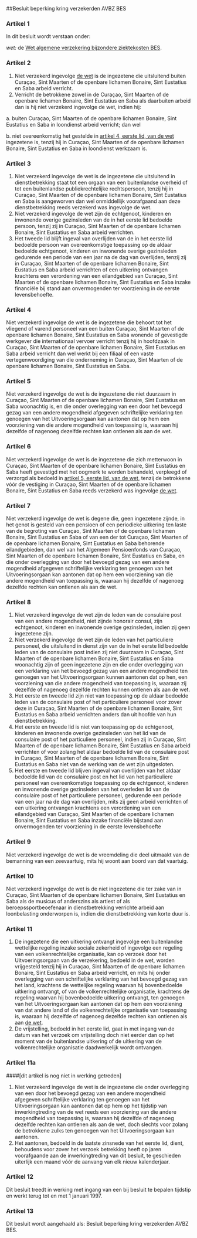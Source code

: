 <meta http-equiv='Content-Type' content='text/html; charset=utf-8' />

##Besluit beperking kring verzekerden AVBZ BES

### Artikel  1  

In dit besluit wordt verstaan onder: 

*wet:* de [Wet algemene verzekering bijzondere ziektekosten BES](../../../../../../../../wet-BES/wet/algemene/verzekering/bijzondere/ziektekosten/bes/BWBR0028294/README.md).    

### Artikel  2  

1.  Niet verzekerd ingevolge [de wet](../../../../../../../../wet-BES/wet/algemene/verzekering/bijzondere/ziektekosten/bes/BWBR0028294/README.md) is de ingezetene die uitsluitend buiten Curaçao, Sint Maarten of de openbare lichamen Bonaire, Sint Eustatius en Saba arbeid verricht.   
2.  Verricht de betrokkene zowel in de Curaçao, Sint Maarten of de openbare lichamen Bonaire, Sint Eustatius en Saba als daarbuiten arbeid dan is hij niet verzekerd ingevolge de wet, indien hij: 

a. buiten Curaçao, Sint Maarten of de openbare lichamen Bonaire, Sint Eustatius en Saba in loondienst arbeid verricht; dan wel  

b. niet overeenkomstig het gestelde in [artikel 4, eerste lid, van de wet](../../../../../../../../wet-BES/wet/algemene/verzekering/bijzondere/ziektekosten/bes/BWBR0028294/README.md) ingezetene is, tenzij hij in Curaçao, Sint Maarten of de openbare lichamen Bonaire, Sint Eustatius en Saba in loondienst werkzaam is.     

### Artikel  3  

1.  Niet verzekerd ingevolge de wet is de ingezetene die uitsluitend in dienstbetrekking staat tot een orgaan van een buitenlandse overheid of tot een buitenlandse publiekrechtelijke rechtspersoon, tenzij hij in Curaçao, Sint Maarten of de openbare lichamen Bonaire, Sint Eustatius en Saba is aangeworven dan wel onmiddellijk voorafgaand aan deze dienstbetrekking reeds verzekerd was ingevolge de wet.   
2.  Niet verzekerd ingevolge de wet zijn de echtgenoot, kinderen en inwonende overige gezinsleden van de in het eerste lid bedoelde persoon, tenzij zij in Curaçao, Sint Maarten of de openbare lichamen Bonaire, Sint Eustatius en Saba arbeid verrichten.   
3.  Het tweede lid blijft ingeval van overlijden van de in het eerste lid bedoelde persoon van overeenkomstige toepassing op de aldaar bedoelde echtgenoot, kinderen en inwonende overige gezinsleden gedurende een periode van een jaar na de dag van overlijden, tenzij zij in Curaçao, Sint Maarten of de openbare lichamen Bonaire, Sint Eustatius en Saba arbeid verrichten of een uitkering ontvangen krachtens een verordening van een eilandgebied van Curaçao, Sint Maarten of de openbare lichamen Bonaire, Sint Eustatius en Saba inzake financiële bij stand aan onvermogenden ter voorziening in de eerste levensbehoefte.   

### Artikel  4  

Niet verzekerd ingevolge de wet is de ingezetene die behoort tot het vliegend of varend personeel van een buiten Curaçao, Sint Maarten of de openbare lichamen Bonaire, Sint Eustatius en Saba wonende of gevestigde werkgever die internationaal vervoer verricht tenzij hij in hoofdzaak in Curaçao, Sint Maarten of de openbare lichamen Bonaire, Sint Eustatius en Saba arbeid verricht dan wel werkt bij een filiaal of een vaste vertegenwoordiging van die onderneming in Curaçao, Sint Maarten of de openbare lichamen Bonaire, Sint Eustatius en Saba.  

### Artikel  5  

Niet verzekerd ingevolge de wet is de ingezetene die niet duurzaam in Curaçao, Sint Maarten of de openbare lichamen Bonaire, Sint Eustatius en Saba woonachtig is, en die onder overlegging van een door het bevoegd gezag van een andere mogendheid afgegeven schriftelijke verklaring ten genoegen van het Uitvoeringsorgaan kan aantonen dat op hem een voorziening van die andere mogendheid van toepassing is, waaraan hij dezelfde of nagenoeg dezelfde rechten kan ontlenen als aan de wet.  

### Artikel  6  

Niet verzekerd ingevolge de wet is de ingezetene die zich metterwoon in Curaçao, Sint Maarten of de openbare lichamen Bonaire, Sint Eustatius en Saba heeft gevestigd met het oogmerk te worden behandeld, verpleegd of verzorgd als bedoeld in [artikel 5, eerste lid, van de wet](../../../../../../../../wet-BES/wet/algemene/verzekering/bijzondere/ziektekosten/bes/BWBR0028294/README.md), tenzij de betrokkene vóór de vestiging in Curaçao, Sint Maarten of de openbare lichamen Bonaire, Sint Eustatius en Saba reeds verzekerd was ingevolge [de wet](../../../../../../../../wet-BES/wet/algemene/verzekering/bijzondere/ziektekosten/bes/BWBR0028294/README.md).  

### Artikel  7  

Niet verzekerd ingevolge de wet is degene die, geen ingezetene zijnde, in het genot is gesteld van een pensioen of een periodieke uitkering ten laste van de begroting van Curaçao, Sint Maarten of de openbare lichamen Bonaire, Sint Eustatius en Saba of van een der tot Curaçao, Sint Maarten of de openbare lichamen Bonaire, Sint Eustatius en Saba behorende eilandgebieden, dan wel van het Algemeen Pensioenfonds van Curaçao, Sint Maarten of de openbare lichamen Bonaire, Sint Eustatius en Saba, en die onder overlegging van door het bevoegd gezag van een andere mogendheid afgegeven schriftelijke verklaring ten genoegen van het Uitvoeringsorgaan kan aantonen dat op hem een voorziening van die andere mogendheid van toepassing is, waaraan hij dezelfde of nagenoeg dezelfde rechten kan ontlenen als aan de wet.  

### Artikel  8  

1.  Niet verzekerd ingevolge de wet zijn de leden van de consulaire post van een andere mogendheid, niet zijnde honorair consul, zijn echtgenoot, kinderen en inwonende overige gezinsleden, indien zij geen ingezetene zijn.   
2.  Niet verzekerd ingevolge de wet zijn de leden van het particuliere personeel, die uitsluitend in dienst zijn van de in het eerste lid bedoelde leden van de consulaire post indien zij niet duurzaam in Curaçao, Sint Maarten of de openbare lichamen Bonaire, Sint Eustatius en Saba woonachtig zijn of geen ingezetene zijn en die onder overlegging van een verklaring van het bevoegd gezag van een andere mogendheid ten genoegen van het Uitvoeringsorgaan kunnen aantonen dat op hen, een voorziening van die andere mogendheid van toepassing is, waaraan zij dezelfde of nagenoeg dezelfde rechten kunnen ontlenen als aan de wet.   
3.  Het eerste en tweede lid zijn niet van toepassing op de aldaar bedoelde leden van de consulaire post of het particuliere personeel voor zover deze in Curaçao, Sint Maarten of de openbare lichamen Bonaire, Sint Eustatius en Saba arbeid verrichten anders dan uit hoofde van hun dienstbetrekking.   
4.  Het eerste en tweede lid is niet van toepassing op de echtgenoot, kinderen en inwonende overige gezinsleden van het lid van de consulaire post of het particuliere personeel, indien zij in Curaçao, Sint Maarten of de openbare lichamen Bonaire, Sint Eustatius en Saba arbeid verrichten of voor zolang het aldaar bedoelde lid van de consulaire post in Curaçao, Sint Maarten of de openbare lichamen Bonaire, Sint Eustatius en Saba niet van de werking van de wet zijn uitgesloten.   
5.  Het eerste en tweede lid blijven ingeval van overlijden van het aldaar bedoelde lid van de consulaire post en het lid van het particuliere personeel van overeenkomstige toepassing op de echtgenoot, kinderen en inwonende overige gezinsleden van het overleden lid van de consulaire post of het particuliere personeel, gedurende een periode van een jaar na de dag van overlijden, mits zij geen arbeid verrichten of een uitkering ontvangen krachtens een verordening van een eilandgebied van Curaçao, Sint Maarten of de openbare lichamen Bonaire, Sint Eustatius en Saba inzake financiële bijstand aan onvermogenden ter voorziening in de eerste levensbehoefte   

### Artikel  9  

Niet verzekerd ingevolge de wet is de vreemdeling die deel uitmaakt van de bemanning van een zeevaartuig, mits hij woont aan boord van dat vaartuig.  

### Artikel  10  

Niet verzekerd ingevolge de wet is de niet ingezetene die ter zake van in Curaçao, Sint Maarten of de openbare lichamen Bonaire, Sint Eustatius en Saba als de musicus of anderszins als artiest of als beroepssportbeoefenaar in dienstbetrekking verrichte arbeid aan loonbelasting onderworpen is, indien die dienstbetrekking van korte duur is.  

### Artikel  11  

1.  De ingezetene die een uitkering ontvangt ingevolge een buitenlandse wettelijke regeling inzake sociale zekerheid of ingevolge een regeling van een volkenrechtelijke organisatie, kan op verzoek door het Uitvoeringsorgaan van de verzekering, bedoeld in de wet, worden vrijgesteld tenzij hij in Curaçao, Sint Maarten of de openbare lichamen Bonaire, Sint Eustatius en Saba arbeid verricht, en mits hij onder overlegging van een schriftelijke verklaring van het bevoegd gezag van het land, krachtens de wettelijke regeling waarvan hij bovenbedoelde uitkering ontvangt, of van de volkenrechtelijke organisatie, krachtens de regeling waarvan hij bovenbedoelde uitkering ontvangt, ten genoegen van het Uitvoeringsorgaan kan aantonen dat op hem een voorziening van dat andere land of die volkenrechtelijke organisatie van toepassing is, waaraan hij dezelfde of nagenoeg dezelfde rechten kan ontlenen als aan [de wet](../../../../../../../../wet-BES/wet/algemene/verzekering/bijzondere/ziektekosten/bes/BWBR0028294/README.md).   
2.  De vrijstelling, bedoeld in het eerste lid, gaat in met ingang van de datum van het verzoek om vrijstelling doch niet eerder dan op het moment van de buitenlandse uitkering of de uitkering van de volkenrechtelijke organisatie daadwerkelijk wordt ontvangen.   

### Artikel  11a  

####[dit artikel is nog niet in werking getreden]

1.  Niet verzekerd ingevolge de wet is de ingezetene die onder overlegging van een door het bevoegd gezag van een andere mogendheid afgegeven schriftelijke verklaring ten genoegen van het Uitvoeringsorgaan kan aantonen dat op hem op het tijdstip van inwerkingtreding van de wet reeds een voorziening van die andere mogendheid van toepassing is, waaraan hij dezelfde of nagenoeg dezelfde rechten kan ontlenen als aan de wet, doch slechts voor zolang de betrokkene zulks ten genoegen van het Uitvoeringsorgaan kan aantonen.   
2.  Het aantonen, bedoeld in de laatste zinsnede van het eerste lid, dient, behoudens voor zover het verzoek betrekking heeft op jaren voorafgaande aan de inwerkingtreding van dit besluit, te geschieden uiterlijk een maand vóór de aanvang van elk nieuw kalenderjaar.   

### Artikel  12  

Dit besluit treedt in werking met ingang van een bij besluit te bepalen tijdstip en werkt terug tot en met 1 januari 1997.  

### Artikel  13  

Dit besluit wordt aangehaald als: Besluit beperking kring verzekerden AVBZ BES.  
